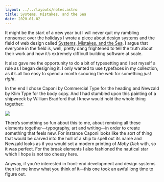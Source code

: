 ```yaml
---
layout: ../../layouts/notes.astro
title: Systems, Mistakes, and the Sea
date: 2020-01-02
---
```


It might be the start of a new year but I will never quit my rambling nonsense: over the holidays I wrote a piece about design systems and the field of web design called [Systems, Mistakes, and the Sea](https://www.robinrendle.com/essays/systems-mistakes-and-the-sea). I argue that everyone in the field is, well, pretty dang frightened to tell the truth about their work and how it’s extremely difficult building software at scale.

It also gave me the opportunity to do a bit of typesetting and I set myself a rule as I began designing it. I only wanted to use typefaces in my collection, as it’s all too easy to spend a month scouring the web for something _just right_.

In the end I chose Caponi by Commercial Type for the heading and Newzald by Klim Type for the body copy. And I had stumbled upon this painting of a shipwreck by William Bradford that I knew would hold the whole thing together:

![](https://buttondown.s3.us-west-2.amazonaws.com/images/a6215b32-11bb-482e-b436-2b35853083e6.png)

There’s something so fun about this to me, about remixing all these elements together—typography, art and writing—in order to create something that feels new. For instance Caponi looks like the sort of thing that would be carved into the hull of a ship to spell out its name and Newzald looks as if you would set a modern printing of _Moby Dick_ with, so it was perfect. For the break elements I also fashioned the nautical star which I hope is not too cheesy here.

Anyway, if you’re interested in front-end development and design systems then let me know what you think of it—this one took an awful long time to figure out.
